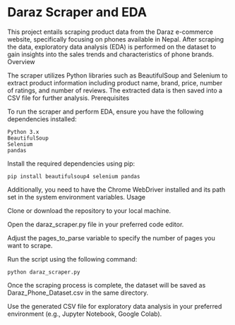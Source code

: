 # Daraz Scraper and EDA

This project entails scraping product data from the Daraz e-commerce website, specifically focusing on phones available in Nepal. After scraping the data, exploratory data analysis (EDA) is performed on the dataset to gain insights into the sales trends and characteristics of phone brands.
Overview

The scraper utilizes Python libraries such as BeautifulSoup and Selenium to extract product information including product name, brand, price, number of ratings, and number of reviews. The extracted data is then saved into a CSV file for further analysis.
Prerequisites

To run the scraper and perform EDA, ensure you have the following dependencies installed:

    Python 3.x
    BeautifulSoup
    Selenium
    pandas

Install the required dependencies using pip:
```
pip install beautifulsoup4 selenium pandas
```
Additionally, you need to have the Chrome WebDriver installed and its path set in the system environment variables.
Usage

Clone or download the repository to your local machine.

Open the daraz_scraper.py file in your preferred code editor.

Adjust the pages_to_parse variable to specify the number of pages you want to scrape.

Run the script using the following command:
```
python daraz_scraper.py
```
Once the scraping process is complete, the dataset will be saved as Daraz_Phone_Dataset.csv in the same directory.

Use the generated CSV file for exploratory data analysis in your preferred environment (e.g., Jupyter Notebook, Google Colab).
